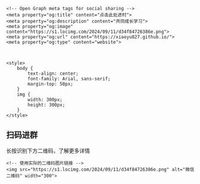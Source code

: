<html lang="en">
<head>
    <meta charset="UTF-8">
    <meta name="viewport" content="width=device-width, initial-scale=1.0">
    <title>扫码进群</title>

    <!-- Open Graph meta tags for social sharing -->
    <meta property="og:title" content="点击此处进村">
    <meta property="og:description" content="共同成长学习">
    <meta property="og:image" content="https://s1.locimg.com/2024/09/11/d34f84726386e.png"> 
    <meta property="og:url" content="https://xiaoyu827.github.io/">
    <meta property="og:type" content="website">


    
    <style>
        body {
            text-align: center;
            font-family: Arial, sans-serif;
            margin-top: 50px;
        }
        img {
            width: 300px;
            height: 300px;
        }
    </style>
</head>
<body>
    <h2>扫码进群</h2>
    <p>长按识别下方二维码，了解更多详情</p>

  
    <!-- 使用实际的二维码图片链接 -->
    <img src="https://s1.locimg.com/2024/09/11/d34f84726386e.png" alt="微信二维码" width="300">
</body>
</html>
